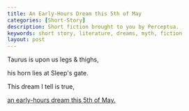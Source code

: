 ```yaml
---
title: An Early-Hours Dream this 5th of May
categories: [Short-Story]
description: Short fiction brought to you by Perceptua.
keywords: short story, literature, dreams, myth, fiction
layout: post
---
```

<p class="hanging">Taurus is upon us legs & thighs,</p>
<p class="hanging">his horn lies at Sleep's gate.</p>
<p class="hanging">This dream I tell is true,</p>
<p class="hanging"><a href="https://firebasestorage.googleapis.com/v0/b/perceptua-b6ea3.appspot.com/o/public%2FAn%20Early-Hours%20Dream%20This%205th%20of%20May.pdf?alt=media&token=7432a96f-ebd1-4e14-a769-2dc03c79788d">
    an early-hours dream this 5th of May.
</a></p>
